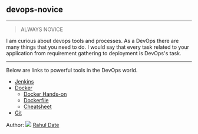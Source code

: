 
## devops-novice

---

> ALWAYS NOVICE  

I am curious about devops tools and processes. As a DevOps there are many things that you need to do. I would say that every task related to your application from requirement gathering to deployment is DevOps's task.

---

 Below are links to powerful tools in the DevOps world.

* [Jenkins](jenkins/jenkins.md)
* [Docker](docker/docker.md)
  - [Docker Hands-on](docker/docker-hands-on.md)
  - [Dockerfile](docker/dockerfile.md)
  - [Cheatsheet](docker/docker-cheat-sheet.md)
* [Git](git/git.md)



Author: 
<img src="https://img.shields.io/badge/LinkedIn-0077B5?style=for-the-badge&logo=linkedin&logoColor=white" /> [Rahul Date](https://in.linkedin.com/in/rahul-date-2bb65645?trk=profile-badge)
